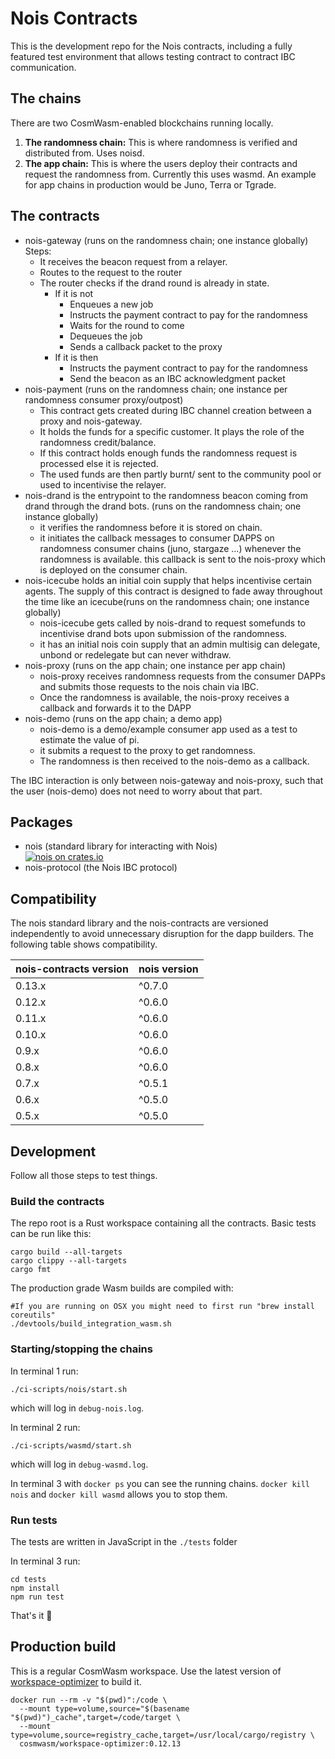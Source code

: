 # Nois Contracts

This is the development repo for the Nois contracts, including a fully featured
test environment that allows testing contract to contract IBC communication.

## The chains

There are two CosmWasm-enabled blockchains running locally.

1. **The randomness chain:** This is where randomness is verified and
   distributed from. Uses noisd.
2. **The app chain:** This is where the users deploy their contracts and request
   the randomness from. Currently this uses wasmd. An example for app chains in
   production would be Juno, Terra or Tgrade.

## The contracts

- nois-gateway (runs on the randomness chain; one instance globally) Steps:
  - It receives the beacon request from a relayer.
  - Routes to the request to the router
  - The router checks if the drand round is already in state.
    - If it is not
      - Enqueues a new job
      - Instructs the payment contract to pay for the randomness
      - Waits for the round to come
      - Dequeues the job
      - Sends a callback packet to the proxy
    - If it is then
      - Instructs the payment contract to pay for the randomness
      - Send the beacon as an IBC acknowledgment packet
- nois-payment (runs on the randomness chain; one instance per randomness
  consumer proxy/outpost)
  - This contract gets created during IBC channel creation between a proxy and
    nois-gateway.
  - It holds the funds for a specific customer. It plays the role of the
    randomness credit/balance.
  - If this contract holds enough funds the randomness request is processed else
    it is rejected.
  - The used funds are then partly burnt/ sent to the community pool or used to
    incentivise the relayer.
- nois-drand is the entrypoint to the randomness beacon coming from drand
  through the drand bots. (runs on the randomness chain; one instance globally)
  - it verifies the randomness before it is stored on chain.
  - it initiates the callback messages to consumer DAPPS on randomness consumer
    chains (juno, stargaze ...) whenever the randomness is available. this
    callback is sent to the nois-proxy which is deployed on the consumer chain.
- nois-icecube holds an initial coin supply that helps incentivise certain
  agents. The supply of this contract is designed to fade away throughout the
  time like an icecube(runs on the randomness chain; one instance globally)
  - nois-icecube gets called by nois-drand to request somefunds to incentivise
    drand bots upon submission of the randomness.
  - it has an initial nois coin supply that an admin multisig can delegate,
    unbond or redelegate but can never withdraw.
- nois-proxy (runs on the app chain; one instance per app chain)
  - nois-proxy receives randomness requests from the consumer DAPPs and submits
    those requests to the nois chain via IBC.
  - Once the randomness is available, the nois-proxy receives a callback and
    forwards it to the DAPP
- nois-demo (runs on the app chain; a demo app)
  - nois-demo is a demo/example consumer app used as a test to estimate the
    value of pi.
  - it submits a request to the proxy to get randomness.
  - The randomness is then received to the nois-demo as a callback.

The IBC interaction is only between nois-gateway and nois-proxy, such that the
user (nois-demo) does not need to worry about that part.

## Packages

- nois (standard library for interacting with Nois)<br />
  [![nois on crates.io](https://img.shields.io/crates/v/nois.svg)](https://crates.io/crates/nois)
- nois-protocol (the Nois IBC protocol)

## Compatibility

The nois standard library and the nois-contracts are versioned independently to
avoid unnecessary disruption for the dapp builders. The following table shows
compatibility.

| nois-contracts version | nois version |
| ---------------------- | ------------ |
| 0.13.x                 | ^0.7.0       |
| 0.12.x                 | ^0.6.0       |
| 0.11.x                 | ^0.6.0       |
| 0.10.x                 | ^0.6.0       |
| 0.9.x                  | ^0.6.0       |
| 0.8.x                  | ^0.6.0       |
| 0.7.x                  | ^0.5.1       |
| 0.6.x                  | ^0.5.0       |
| 0.5.x                  | ^0.5.0       |

## Development

Follow all those steps to test things.

### Build the contracts

The repo root is a Rust workspace containing all the contracts. Basic tests can
be run like this:

```
cargo build --all-targets
cargo clippy --all-targets
cargo fmt
```

The production grade Wasm builds are compiled with:

```
#If you are running on OSX you might need to first run "brew install coreutils"
./devtools/build_integration_wasm.sh
```

### Starting/stopping the chains

In terminal 1 run:

```
./ci-scripts/nois/start.sh
```

which will log in `debug-nois.log`.

In terminal 2 run:

```
./ci-scripts/wasmd/start.sh
```

which will log in `debug-wasmd.log`.

In terminal 3 with `docker ps` you can see the running chains.
`docker kill nois` and `docker kill wasmd` allows you to stop them.

### Run tests

The tests are written in JavaScript in the `./tests` folder

In terminal 3 run:

```
cd tests
npm install
npm run test
```

That's it 🎉

## Production build

This is a regular CosmWasm workspace. Use the latest version of
[workspace-optimizer](https://github.com/CosmWasm/rust-optimizer) to build it.

```
docker run --rm -v "$(pwd)":/code \
  --mount type=volume,source="$(basename "$(pwd)")_cache",target=/code/target \
  --mount type=volume,source=registry_cache,target=/usr/local/cargo/registry \
  cosmwasm/workspace-optimizer:0.12.13
```
